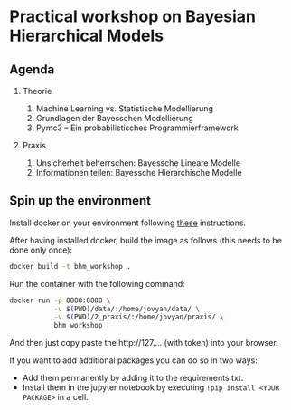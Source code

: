 # Practical workshop on Bayesian Hierarchical Models

## Agenda

1. Theorie
    1. Machine Learning vs. Statistische Modellierung
    2. Grundlagen der Bayesschen Modellierung
    3. Pymc3 – Ein probabilistisches Programmierframework

2. Praxis
    1. Unsicherheit beherrschen: Bayessche Lineare Modelle
    2. Informationen teilen: Bayessche Hierarchische Modelle

## Spin up the environment

Install docker on your environment following [these](https://docs.docker.com/get-docker/) instructions.

After having installed docker, build the image as follows (this needs to be done only once):

```bash
docker build -t bhm_workshop .
```

Run the container with the following command:

```bash
docker run -p 8888:8888 \
           -v $(PWD)/data/:/home/jovyan/data/ \
           -v $(PWD)/2_praxis/:/home/jovyan/praxis/ \
           bhm_workshop
```

And then just copy paste the http://127.... (with token) into your browser.

If you want to add additional packages you can do so in two ways:
- Add them permanently by adding it to the requirements.txt.
- Install them in the jupyter notebook by executing `!pip install <YOUR PACKAGE>` in a cell.